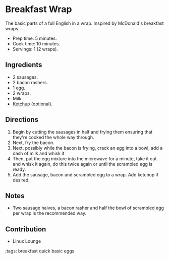 # Breakfast Wrap

The basic parts of a full English in a wrap. Inspired by McDonald's breakfast
wraps.

- Prep time: 5 minutes.
- Cook time: 10 minutes.
- Servings: 1 (2 wraps).

## Ingredients

- 2 sausages.
- 2 bacon rashers.
- 1 egg.
- 2 wraps.
- Milk.
- [Ketchup](ketchup) (optional).

## Directions

1. Begin by cutting the sausages in half and frying them ensuring that they're
   cooked the whole way through.
2. Next, fry the bacon.
3. Next, possibly while the bacon is frying, crack an egg into a bowl, add a
   dash of milk and whisk it
4. Then, put the egg mixture into the microwave for a minute, take it out and
   whisk it again, do this twice again or until the scrambled egg is ready.
5. Add the sausage, bacon and scrambled egg to a wrap. Add ketchup if desired.

## Notes

- Two sausage halves, a bacon rasher and half the bowl of scrambled egg per
  wrap is the recommended way.

## Contribution

- Linux Lounge

;tags: breakfast quick basic eggs
